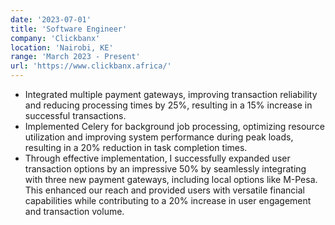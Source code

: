 ```yaml
---
date: '2023-07-01'
title: 'Software Engineer'
company: 'Clickbanx'
location: 'Nairobi, KE'
range: 'March 2023 - Present'
url: 'https://www.clickbanx.africa/'
---
```

- Integrated multiple payment gateways, improving transaction reliability
  and reducing processing times by 25%, resulting in a 15% increase in
  successful transactions.
- Implemented Celery for background job processing, optimizing resource utilization and improving system performance during peak loads, resulting in a 20% reduction in task completion times.
- Through effective implementation, I successfully expanded user transaction options by an impressive 50% by seamlessly integrating with three new payment gateways, including local options like M-Pesa. This enhanced our reach and provided users with versatile financial capabilities while contributing to a 20% increase in user engagement and transaction volume.
